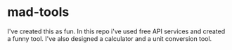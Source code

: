# mad-tools
I've created this as fun. In this repo i've used free API services and created a funny tool. I've also designed a calculator and a unit conversion tool.
